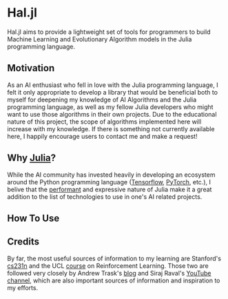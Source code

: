 # Hal.jl

Hal.jl aims to provide a lightweight set of tools for programmers to build Machine Learning and Evolutionary Algorithm models in the Julia programming language.

## Motivation

As an AI enthusiast who fell in love with the Julia programming language, I felt it only appropriate to develop a library that would be beneficial both to myself for deepening my knowledge of AI Algorithms and the Julia programming language, as well as my fellow Julia developers who might want to use those algorithms in their own projects. Due to the educational nature of this project, the scope of algorithms implemented here will increase with my knowledge. If there is something not currently available here, I happily encourage users to contact me and make a request!


## Why [Julia](https://julialang.org/)?

While the AI community has invested heavily in developing an ecosystem around the Python programming language ([Tensorflow](https://www.tensorflow.org/), [PyTorch](https://pytorch.org/), etc.), I belive that the [performant](https://julialang.org/benchmarks/) and expressive nature of Julia make it a great addition to the list of technologies to use in one's AI related projects.

## How To Use

## Credits

By far, the most useful sources of information to my learning are Stanford's [cs231n](http://cs231n.stanford.edu/) and the UCL [course](http://www0.cs.ucl.ac.uk/staff/d.silver/web/Teaching.html) on Reinforcement Learning. Those two are followed very closely by Andrew Trask's [blog](https://iamtrask.github.io/) and Siraj Raval's [YouTube channel](https://www.youtube.com/channel/UCWN3xxRkmTPmbKwht9FuE5A/featured), which are also important sources of information and inspiration to my efforts.

